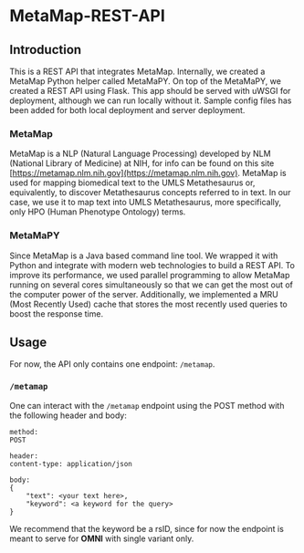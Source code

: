 # MetaMap-REST-API

## Introduction

This is a REST API that integrates MetaMap. Internally, we created a MetaMap Python helper called MetaMaPY. On top of the MetaMaPY, we created a REST API using Flask. This app should be served with uWSGI for deployment, although we can run locally without it. Sample config files has been added for both local deployment and server deployment.

### MetaMap
MetaMap is a NLP (Natural Language Processing) developed by NLM (National Library of Medicine) at NIH, for info can be found on this site [https://metamap.nlm.nih.gov](https://metamap.nlm.nih.gov). MetaMap is used for mapping biomedical text to the UMLS Metathesaurus or, equivalently, to discover Metathesaurus concepts referred to in text. In our case, we use it to map text into UMLS Metathesaurus, more specifically, only HPO (Human Phenotype Ontology) terms.

### MetaMaPY
Since MetaMap is a Java based command line tool. We wrapped it with Python and integrate with modern web technologies to build a REST API. To improve its performance, we used parallel programming to allow MetaMap running on several cores simultaneously so that we can get the most out of the computer power of the server. Additionally, we implemented a MRU (Most Recently Used) cache that stores the most recently used queries to boost the response time.

## Usage

For now, the API only contains one endpoint: `/metamap`.

### `/metamap`

One can interact with the `/metamap` endpoint using the POST method with the following header and body:

```
method:
POST

header:
content-type: application/json

body:
{
    "text": <your text here>,
    "keyword": <a keyword for the query>
}
```

We recommend that the keyword be a rsID, since for now the endpoint is meant to serve for **OMNI** with single variant only. 